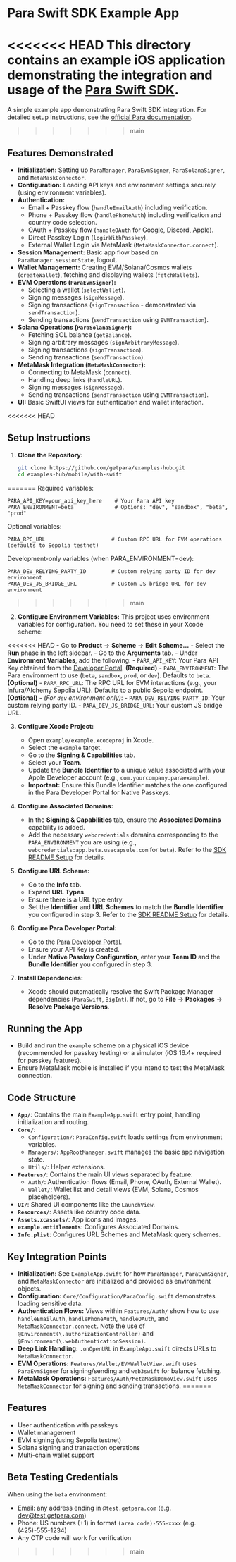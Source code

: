 # Para Swift SDK Example App

<<<<<<< HEAD
This directory contains an example iOS application demonstrating the integration and usage of the [Para Swift SDK](https://github.com/getpara/swift-sdk).
=======
A simple example app demonstrating Para Swift SDK integration. For detailed setup instructions, see the
[official Para documentation](https://docs.getpara.com/).
>>>>>>> main

## Features Demonstrated

- **Initialization:** Setting up `ParaManager`, `ParaEvmSigner`, `ParaSolanaSigner`, and `MetaMaskConnector`.
- **Configuration:** Loading API keys and environment settings securely (using environment variables).
- **Authentication:**
  - Email + Passkey flow (`handleEmailAuth`) including verification.
  - Phone + Passkey flow (`handlePhoneAuth`) including verification and country code selection.
  - OAuth + Passkey flow (`handleOAuth` for Google, Discord, Apple).
  - Direct Passkey Login (`loginWithPasskey`).
  - External Wallet Login via MetaMask (`MetaMaskConnector.connect`).
- **Session Management:** Basic app flow based on `ParaManager.sessionState`, logout.
- **Wallet Management:** Creating EVM/Solana/Cosmos wallets (`createWallet`), fetching and displaying wallets (`fetchWallets`).
- **EVM Operations (`ParaEvmSigner`):**
  - Selecting a wallet (`selectWallet`).
  - Signing messages (`signMessage`).
  - Signing transactions (`signTransaction` - demonstrated via `sendTransaction`).
  - Sending transactions (`sendTransaction` using `EVMTransaction`).
- **Solana Operations (`ParaSolanaSigner`):**
  - Fetching SOL balance (`getBalance`).
  - Signing arbitrary messages (`signArbitraryMessage`).
  - Signing transactions (`signTransaction`).
  - Sending transactions (`sendTransaction`).
- **MetaMask Integration (`MetaMaskConnector`):**
  - Connecting to MetaMask (`connect`).
  - Handling deep links (`handleURL`).
  - Signing messages (`signMessage`).
  - Sending transactions (`sendTransaction` using `EVMTransaction`).
- **UI:** Basic SwiftUI views for authentication and wallet interaction.

<<<<<<< HEAD
## Setup Instructions

1.  **Clone the Repository:**

    ```bash
    git clone https://github.com/getpara/examples-hub.git
    cd examples-hub/mobile/with-swift
    ```
=======
Required variables:

```
PARA_API_KEY=your_api_key_here    # Your Para API key
PARA_ENVIRONMENT=beta             # Options: "dev", "sandbox", "beta", "prod"
```

Optional variables:

```
PARA_RPC_URL                     # Custom RPC URL for EVM operations (defaults to Sepolia testnet)
```

Development-only variables (when PARA_ENVIRONMENT=dev):

```
PARA_DEV_RELYING_PARTY_ID        # Custom relying party ID for dev environment
PARA_DEV_JS_BRIDGE_URL           # Custom JS bridge URL for dev environment
```
>>>>>>> main

2.  **Configure Environment Variables:**
    This project uses environment variables for configuration. You need to set these in your Xcode scheme:

<<<<<<< HEAD
    - Go to **Product** -> **Scheme** -> **Edit Scheme...**
    - Select the **Run** phase in the left sidebar.
    - Go to the **Arguments** tab.
    - Under **Environment Variables**, add the following:
      - `PARA_API_KEY`: Your Para API Key obtained from the [Developer Portal](https://developer.getpara.com/). **(Required)**
      - `PARA_ENVIRONMENT`: The Para environment to use (`beta`, `sandbox`, `prod`, or `dev`). Defaults to `beta`. **(Optional)**
      - `PARA_RPC_URL`: The RPC URL for EVM interactions (e.g., your Infura/Alchemy Sepolia URL). Defaults to a public Sepolia endpoint. **(Optional)**
      - _(For `dev` environment only)_:
        - `PARA_DEV_RELYING_PARTY_ID`: Your custom relying party ID.
        - `PARA_DEV_JS_BRIDGE_URL`: Your custom JS bridge URL.

3.  **Configure Xcode Project:**

    - Open `example/example.xcodeproj` in Xcode.
    - Select the `example` target.
    - Go to the **Signing & Capabilities** tab.
    - Select your **Team**.
    - Update the **Bundle Identifier** to a unique value associated with your Apple Developer account (e.g., `com.yourcompany.paraexample`).
    - **Important:** Ensure this Bundle Identifier matches the one configured in the Para Developer Portal for Native Passkeys.

4.  **Configure Associated Domains:**

    - In the **Signing & Capabilities** tab, ensure the **Associated Domains** capability is added.
    - Add the necessary `webcredentials` domains corresponding to the `PARA_ENVIRONMENT` you are using (e.g., `webcredentials:app.beta.usecapsule.com` for `beta`). Refer to the [SDK README Setup](https://github.com/getpara/swift-sdk#associated-domains-required-for-passkeys) for details.

5.  **Configure URL Scheme:**

    - Go to the **Info** tab.
    - Expand **URL Types**.
    - Ensure there is a URL type entry.
    - Set the **Identifier** and **URL Schemes** to match the **Bundle Identifier** you configured in step 3. Refer to the [SDK README Setup](https://github.com/getpara/swift-sdk#deep-link-url-scheme-required-for-oauth--metamask) for details.

6.  **Configure Para Developer Portal:**

    - Go to the [Para Developer Portal](https://developer.getpara.com/).
    - Ensure your API Key is created.
    - Under **Native Passkey Configuration**, enter your **Team ID** and the **Bundle Identifier** you configured in step 3.

7.  **Install Dependencies:**
    - Xcode should automatically resolve the Swift Package Manager dependencies (`ParaSwift`, `BigInt`). If not, go to **File** -> **Packages** -> **Resolve Package Versions**.

## Running the App

- Build and run the `example` scheme on a physical iOS device (recommended for passkey testing) or a simulator (iOS 16.4+ required for passkey features).
- Ensure MetaMask mobile is installed if you intend to test the MetaMask connection.

## Code Structure

- **`App/`**: Contains the main `ExampleApp.swift` entry point, handling initialization and routing.
- **`Core/`**:
  - `Configuration/`: `ParaConfig.swift` loads settings from environment variables.
  - `Managers/`: `AppRootManager.swift` manages the basic app navigation state.
  - `Utils/`: Helper extensions.
- **`Features/`**: Contains the main UI views separated by feature:
  - `Auth/`: Authentication flows (Email, Phone, OAuth, External Wallet).
  - `Wallet/`: Wallet list and detail views (EVM, Solana, Cosmos placeholders).
- **`UI/`**: Shared UI components like the `LaunchView`.
- **`Resources/`**: Assets like country code data.
- **`Assets.xcassets/`**: App icons and images.
- **`example.entitlements`**: Configures Associated Domains.
- **`Info.plist`**: Configures URL Schemes and MetaMask query schemes.

## Key Integration Points

- **Initialization:** See `ExampleApp.swift` for how `ParaManager`, `ParaEvmSigner`, and `MetaMaskConnector` are initialized and provided as environment objects.
- **Configuration:** `Core/Configuration/ParaConfig.swift` demonstrates loading sensitive data.
- **Authentication Flows:** Views within `Features/Auth/` show how to use `handleEmailAuth`, `handlePhoneAuth`, `handleOAuth`, and `MetaMaskConnector.connect`. Note the use of `@Environment(\.authorizationController)` and `@Environment(\.webAuthenticationSession)`.
- **Deep Link Handling:** `.onOpenURL` in `ExampleApp.swift` directs URLs to `MetaMaskConnector`.
- **EVM Operations:** `Features/Wallet/EVMWalletView.swift` uses `ParaEvmSigner` for signing/sending and `web3swift` for balance fetching.
- **MetaMask Operations:** `Features/Auth/MetaMaskDemoView.swift` uses `MetaMaskConnector` for signing and sending transactions.
=======
## Features

- User authentication with passkeys
- Wallet management
- EVM signing (using Sepolia testnet)
- Solana signing and transaction operations
- Multi-chain wallet support

## Beta Testing Credentials

When using the `beta` environment:

- Email: any address ending in `@test.getpara.com` (e.g. dev@test.getpara.com)
- Phone: US numbers (+1) in format `(area code)-555-xxxx` (e.g. (425)-555-1234)
- Any OTP code will work for verification
>>>>>>> main
